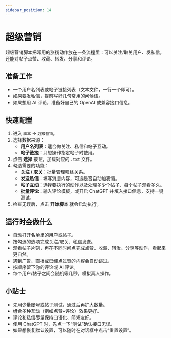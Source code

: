 ```yaml
---
sidebar_position: 14
---
```


# 超级营销

超级营销脚本把常用的涨粉动作放在一条流程里：可以关注/取关用户、发私信，还能对帖子点赞、收藏、转发、分享和评论。

## 准备工作

- 一个用户名列表或帖子链接列表（文本文件，一行一个即可）。  
- 如果要发私信，提前写好几句常用的问候语。  
- 如果想用 AI 评论，准备好自己的 OpenAI 或兼容接口信息。

## 快速配置

1. 进入 `脚本` → `超级营销`。  
2. 选择数据来源：
   - **用户名列表**：适合做关注、私信和帖子互动。  
   - **帖子链接**：只想操作指定帖子时使用。
3. 点击 **选择** 按钮，加载对应的 `.txt` 文件。  
4. 勾选需要的功能：
   - **关注 / 取关**：批量管理粉丝关系。  
   - **发送私信**：填写消息内容，可选是否自动加表情。  
   - **帖子互动**：选择要执行的动作以及处理多少个帖子、每个帖子观看多久。  
   - **批量评论**：输入评论模板，或开启 ChatGPT 并填入接口信息，支持一键测试。
5. 检查无误后，点击 **开始脚本** 就会启动执行。

## 运行时会做什么

- 自动打开名单里的用户或帖子。  
- 按勾选的选项完成关注/取关、私信发送。  
- 观看帖子片刻，再在不同时间点完成点赞、收藏、转发、分享等动作，看起来更自然。  
- 遇到广告、直播或已经点过赞的内容会自动跳过。  
- 按顺序留下你的评论或 AI 评论。  
- 每个用户/帖子之间会随机等几秒，模拟真人操作。

## 小贴士

- 先用少量账号或帖子测试，通过后再扩大数量。  
- 组合多种互动（例如点赞+评论）效果更好。  
- 评论和私信尽量保持口语化、简短友好。  
- 使用 ChatGPT 时，先点一下“测试”确认接口无误。  
- 如果想恢复默认设置，可以随时在对话框中点击“重置设置”。
